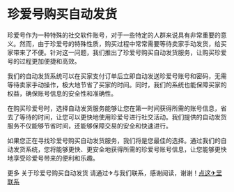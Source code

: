 # 珍爱号购买自动发货

珍爱号作为一种特殊的社交软件账号，对于一些特定的人群来说具有非常重要的意义。然而，由于珍爱号的特殊性质，购买过程中常常需要等待卖家手动发货，给买家带来了不便。针对这一问题，我们推出了珍爱号购买自动发货服务，让购买珍爱号的过程更加便捷和高效。

我们的自动发货系统可以在买家支付订单后立即自动发送珍爱号账号和密码，无需等待卖家手动操作，极大地节省了买家的时间。同时，我们的系统也能保障买家的权益，确保账号信息的安全性和准确性。

在购买珍爱号时，选择自动发货服务能够让您在第一时间获得所需的账号信息，省去了等待的时间，让您可以更快地使用珍爱号进行社交活动。我们提供的自动发货服务不仅能够节省时间，还能够保障交易的安全和快速进行。

如果您正在寻找珍爱号购买自动发货服务，我们将是您最佳的选择。通过我们的自动发货系统，您将能够更快、更安全地获得所需的珍爱号账号信息，让您能够更快地享受珍爱号带来的便利和乐趣。

更多 关于珍爱号购买自动发货 请通过✈与我们联系，感谢阅读，谢谢！[点这✈里联系](https://sms.k02.cc)